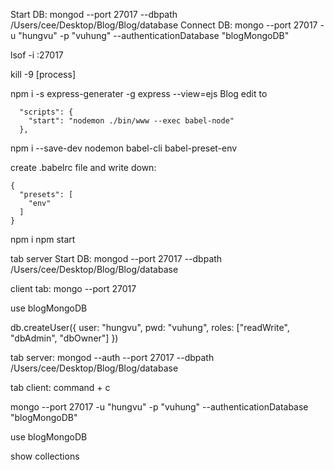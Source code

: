 
Start DB:
mongod --port 27017 --dbpath /Users/cee/Desktop/Blog/Blog/database
Connect DB:
mongo --port 27017 -u "hungvu" -p "vuhung" --authenticationDatabase "blogMongoDB"

lsof -i :27017

kill -9 [process]


npm i -s express-generater -g
express --view=ejs Blog
edit to 
```
  "scripts": {
    "start": "nodemon ./bin/www --exec babel-node"
  },
```

npm i --save-dev nodemon babel-cli babel-preset-env

 create .babelrc file and write down:

```
{
  "presets": [
    "env"
  ]
}

```
npm i
npm start

tab server Start DB:
mongod --port 27017 --dbpath /Users/cee/Desktop/Blog/Blog/database

client tab: 
mongo --port 27017

use blogMongoDB

db.createUser({
  user: "hungvu",
  pwd: "vuhung",
  roles: ["readWrite", "dbAdmin", "dbOwner"]
})

tab server: 
mongod --auth --port 27017 --dbpath /Users/cee/Desktop/Blog/Blog/database

tab client:
command + c

mongo --port 27017 -u "hungvu" -p "vuhung" --authenticationDatabase "blogMongoDB"

use blogMongoDB

show collections